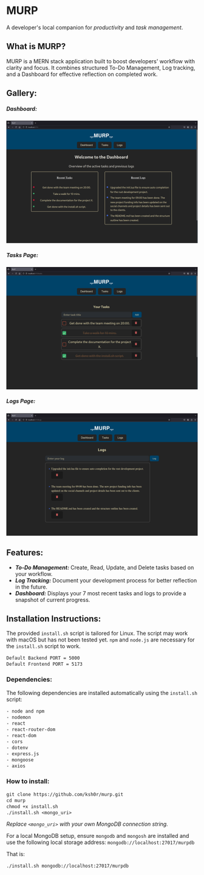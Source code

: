 # MURP
A developer's local companion for *productivity* and *task management*.

## What is MURP?
MURP is a MERN stack application built to boost developers' workflow with clarity and focus. It combines structured To-Do Management, Log tracking, and a Dashboard for effective reflection on completed work.

## Gallery:
##### Dashboard:
![MURP Dashboard](./screenshots/Dashboard.png)
##### Tasks Page:
![MURP Tasks](./screenshots/Tasks.png)
##### Logs Page:
![MURP Logs](./screenshots/Logs.png)


## Features:
- ***To-Do Management:*** Create, Read, Update, and Delete tasks based on your workflow.
- ***Log Tracking:*** Document your development process for better reflection in the future.
- ***Dashboard:*** Displays your 7 most recent tasks and logs to provide a snapshot of current progress.

## Installation Instructions:
The provided `install.sh` script is tailored for Linux. The script may work with macOS but has not been tested yet. `npm` and `node.js` are necessary for the `install.sh` script to work.

```
Default Backend PORT = 5000
Default Frontend PORT = 5173
```

### Dependencies:
The following dependencies are installed automatically using the `install.sh` script:
```
- node and npm
- nodemon
- react
- react-router-dom
- react-dom
- cors
- dotenv
- express.js
- mongoose
- axios
```

### How to install:
```
git clone https://github.com/ksh0r/murp.git
cd murp
chmod +x install.sh
./install.sh <mongo_uri>
```

*Replace `<mongo_uri>` with your own MongoDB connection string.*

For a local MongoDB setup, ensure `mongodb` and `mongosh` are installed and use the following local storage address: `mongodb://localhost:27017/murpdb`

That is:
```
./install.sh mongodb://localhost:27017/murpdb
```
